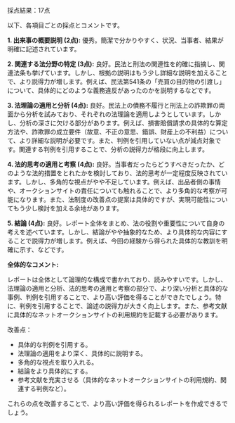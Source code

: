 採点結果：17点

以下、各項目ごとの採点とコメントです。

**1. 出来事の概要説明 (2点):**  優秀。簡潔で分かりやすく、状況、当事者、結果が明確に記述されています。

**2. 関連する法分野の特定 (3点):** 良好。民法と刑法の関連性を的確に指摘し、関連法条も挙げています。しかし、根拠の説明はもう少し詳細な説明を加えることで、より説得力が増します。例えば、民法第541条の「売買の目的物の引渡し」について、具体的にどのような義務違反があったのかを説明するなどです。

**3. 法理論の適用と分析 (4点):** 良好。民法上の債務不履行と刑法上の詐欺罪の両面から分析を試みており、それぞれの法理論を適用しようとしています。しかし、分析の深さに欠ける部分があります。例えば、損害賠償請求の具体的な算定方法や、詐欺罪の成立要件（故意、不正の意思、錯誤、財産上の不利益）について、より詳細な説明が必要です。また、判例を引用していない点が減点対象です。関連する判例を引用することで、分析の説得力が格段に向上します。

**4. 法的思考の適用と考察 (4点):** 良好。当事者だったらどうすべきだったか、どのような法的措置をとれたかを検討しており、法的思考が一定程度反映されています。しかし、多角的な視点がやや不足しています。例えば、出品者側の事情や、オークションサイトの責任についても触れることで、より多角的な考察が可能になります。また、法制度の改善点の提案は具体的ですが、実現可能性についてもう少し検討を加える余地があります。

**5. 結論 (4点):** 良好。レポート全体をまとめ、法の役割や重要性について自身の考えを述べています。しかし、結論がやや抽象的なため、より具体的な内容にすることで説得力が増します。例えば、今回の経験から得られた具体的な教訓を明確に示す、などです。


**全体的なコメント:**

レポートは全体として論理的な構成で書かれており、読みやすいです。しかし、法理論の適用と分析、法的思考の適用と考察の部分で、より深い分析と具体的な事例、判例を引用することで、より高い評価を得ることができたでしょう。特に、判例を引用することで、論述の説得力が大きく向上します。また、参考文献に具体的なネットオークションサイトの利用規約を記載する必要があります。


改善点：

* 具体的な判例を引用する。
* 法理論の適用をより深く、具体的に説明する。
* 多角的な視点を取り入れる。
* 結論をより具体的にする。
* 参考文献を充実させる（具体的なネットオークションサイトの利用規約、関連する判例など）。


これらの点を改善することで、より高い評価を得られるレポートを作成できるでしょう。
